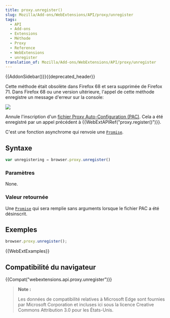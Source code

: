 ```yaml
---
title: proxy.unregister()
slug: Mozilla/Add-ons/WebExtensions/API/proxy/unregister
tags:
  - API
  - Add-ons
  - Extensions
  - Méthode
  - Proxy
  - Reference
  - WebExtensions
  - unregister
translation_of: Mozilla/Add-ons/WebExtensions/API/proxy/unregister
---
```

{{AddonSidebar()}}{{deprecated_header}}

Cette méthode était obsolète dans Firefox 68 et sera supprimée de Firefox 71. Dans Firefox 68 ou une version ultérieure, l'appel de cette méthode enregistre un message d'erreur sur la console:

![](proxy_unregister_warning.png)

Annule l'inscription d'un [fichier Proxy Auto-Configuration (PAC)](/fr/docs/Web/HTTP/Proxy_servers_and_tunneling/Proxy_Auto-Configuration_%28PAC%29_file). Cela a été enregistré par un appel précédent à {{WebExtAPIRef("proxy.register()")}}.

C'est une fonction asynchrome qui renvoie une [`Promise`](/fr/docs/Web/JavaScript/Reference/Objets_globaux/Promise).

## Syntaxe

```js
var unregistering = browser.proxy.unregister()
```

### Paramètres

None.

### Valeur retournée

Une [`Promise`](/fr/docs/Web/JavaScript/Reference/Objets_globaux/Promise) qui sera remplie sans arguments lorsque le fichier PAC a été désinscrit.

## Exemples

```js
browser.proxy.unregister();
```

{{WebExtExamples}}

## Compatibilité du navigateur

{{Compat("webextensions.api.proxy.unregister")}}

> **Note :**
>
> Les données de compatibilité relatives à Microsoft Edge sont fournies par Microsoft Corporation et incluses ici sous la licence Creative Commons Attribution 3.0 pour les États-Unis.
